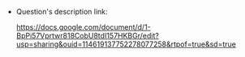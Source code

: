 + Question's description link:

   https://docs.google.com/document/d/1-BpPi57Vprtwr818CobU8tdI157HKBGr/edit?usp=sharing&ouid=114619137752278077258&rtpof=true&sd=true